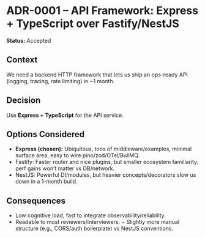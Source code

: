 # ADR-0001 – API Framework: Express + TypeScript over Fastify/NestJS

**Status:** Accepted

## Context
We need a backend HTTP framework that lets us ship an ops-ready API (logging, tracing, rate limiting) in ~1 month.

## Decision
Use **Express + TypeScript** for the API service.

## Options Considered
- **Express (chosen):** Ubiquitous, tons of middleware/examples, minimal surface area, easy to wire pino/zod/OTel/BullMQ.
- Fastify: Faster router and nice plugins, but smaller ecosystem familiarity; perf gains won’t matter vs DB/network.
- NestJS: Powerful DI/modules, but heavier concepts/decorators slow us down in a 1-month build.

## Consequences
+ Low cognitive load, fast to integrate observability/reliability.
+ Readable to most reviewers/interviewers.
− Slightly more manual structure (e.g., CORS/auth boilerplate) vs NestJS conventions.
